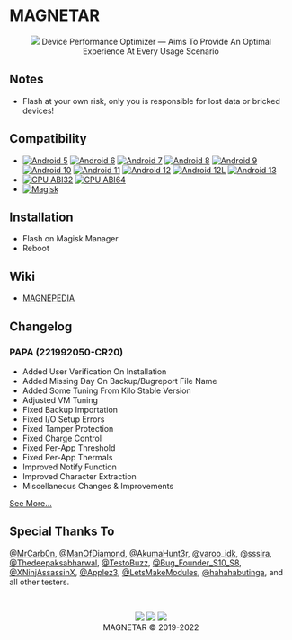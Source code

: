 # MAGNETAR

<p align="center">
  <img src="https://github.com/Kyliekyler/MAGNETAR/blob/master/.github/logo.png">
  Device Performance Optimizer — Aims To Provide An Optimal Experience At Every Usage Scenario
</p>

## Notes

- Flash at your own risk, only you is responsible for lost data or bricked devices!

## Compatibility

- [![Android 5](https://img.shields.io/badge/Android-5-red.svg)](<>) [![Android 6](https://img.shields.io/badge/Android-6-pink.svg)](<>) [![Android 7](https://img.shields.io/badge/Android-7-violet.svg)](<>) [![Android 8](https://img.shields.io/badge/Android-8-yellow.svg)](<>) [![Android 9](https://img.shields.io/badge/Android-9-lightgreen.svg)](<>) [![Android 10](https://img.shields.io/badge/Android-10-brightgreen.svg)](<>) [![Android 11](https://img.shields.io/badge/Android-11-orange.svg)](<>) [![Android 12](https://img.shields.io/badge/Android-12-white.svg)](<>) [![Android 12L](https://img.shields.io/badge/Android-12L-white.svg)](<>) [![Android 13](https://img.shields.io/badge/Android-13-brown.svg)](<>)
- [![CPU ABI32](https://img.shields.io/badge/ABI-32-pink.svg)](<>) [![CPU ABI64](https://img.shields.io/badge/ABI-64-pink.svg)](<>)
- [![Magisk](https://img.shields.io/badge/Magisk-23%2B-00B39B.svg)](<>)

## Installation

- Flash on Magisk Manager
- Reboot

## Wiki

- [MAGNEPEDIA](https://github.com/Kyliekyler/MAGNETAR/wiki)

## Changelog

### PAPA (221992050-CR20)

- Added User Verification On Installation
- Added Missing Day On Backup/Bugreport File Name
- Added Some Tuning From Kilo Stable Version
- Adjusted VM Tuning
- Fixed Backup Importation
- Fixed I/O Setup Errors
- Fixed Tamper Protection
- Fixed Charge Control
- Fixed Per-App Threshold
- Fixed Per-App Thermals
- Improved Notify Function
- Improved Character Extraction
- Miscellaneous Changes & Improvements

[See More...](https://github.com/Kyliekyler/MAGNETAR/wiki/CHANGELOG#changelog)

## Special Thanks To

[@MrCarb0n](https://github.com/MrCarb0n), [@ManOfDiamond](https://github.com/ManOfDiamond), [@AkumaHunt3r](https://github.com/AkumaHunt3r), [@varoo_idk](https://github.com/varoo_idk), [@sssira](https://github.com/sssira), [@Thedeepaksabharwal](https://github.com/Thedeepaksabharwal), [@TestoBuzz](https://github.com/TestoBuzz), [@Bug_Founder_S10_S8](https://t.me/Bug_Founder_S10_S8), [@XNinjAssassinX](https://t.me/XNinjAssassinX), [@Applez3](https://t.me/Applez3), [@LetsMakeModules](https://t.me/LetsMakeModules), [@hahahabutinga](https://t.me/hahahabutinga), and all other testers.

<br/>
<p align="center">
  <a href="https://t.me/MAGNETAR1999"><img src="https://img.shields.io/badge/Telegram-Channel-blue?logo=telegram&style=social"></a>
  <a href="https://t.me/MAGNETARCHAT"><img src="https://img.shields.io/badge/Telegram-Group-blue?logo=telegram&style=social"></a>
  <a href="https://facebook.com/MAGNETAR1999"><img src="https://img.shields.io/badge/Facebook-Page-blue?logo=facebook&style=social"></a>
  <br/>
  MAGNETAR © 2019-2022
</p>

